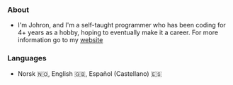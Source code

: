 ### About
- I'm Johron, and I'm a self-taught programmer who has been coding for 4+ years as a hobby, hoping to eventually make it a career. For more information go to my [website](https://johron.one)

### Languages
- Norsk 🇳🇴, English 🇬🇧, Español (Castellano) 🇪🇸
